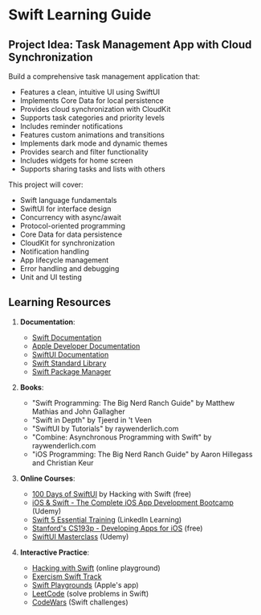 # Swift Learning Guide

## Project Idea: Task Management App with Cloud Synchronization

Build a comprehensive task management application that:

- Features a clean, intuitive UI using SwiftUI
- Implements Core Data for local persistence
- Provides cloud synchronization with CloudKit
- Supports task categories and priority levels
- Includes reminder notifications
- Features custom animations and transitions
- Implements dark mode and dynamic themes
- Provides search and filter functionality
- Includes widgets for home screen
- Supports sharing tasks and lists with others

This project will cover:

- Swift language fundamentals
- SwiftUI for interface design
- Concurrency with async/await
- Protocol-oriented programming
- Core Data for data persistence
- CloudKit for synchronization
- Notification handling
- App lifecycle management
- Error handling and debugging
- Unit and UI testing

## Learning Resources

1. **Documentation**:

   - [Swift Documentation](https://www.swift.org/documentation/)
   - [Apple Developer Documentation](https://developer.apple.com/documentation/swift)
   - [SwiftUI Documentation](https://developer.apple.com/documentation/swiftui)
   - [Swift Standard Library](https://developer.apple.com/documentation/swift/swift_standard_library)
   - [Swift Package Manager](https://www.swift.org/package-manager/)

2. **Books**:

   - "Swift Programming: The Big Nerd Ranch Guide" by Matthew Mathias and John Gallagher
   - "Swift in Depth" by Tjeerd in 't Veen
   - "SwiftUI by Tutorials" by raywenderlich.com
   - "Combine: Asynchronous Programming with Swift" by raywenderlich.com
   - "iOS Programming: The Big Nerd Ranch Guide" by Aaron Hillegass and Christian Keur

3. **Online Courses**:

   - [100 Days of SwiftUI](https://www.hackingwithswift.com/100/swiftui) by Hacking with Swift (free)
   - [iOS & Swift - The Complete iOS App Development Bootcamp](https://www.udemy.com/course/ios-13-app-development-bootcamp/) (Udemy)
   - [Swift 5 Essential Training](https://www.linkedin.com/learning/swift-5-essential-training) (LinkedIn Learning)
   - [Stanford's CS193p - Developing Apps for iOS](https://cs193p.sites.stanford.edu/) (free)
   - [SwiftUI Masterclass](https://www.udemy.com/course/swiftui-masterclass-course-ios-development-with-swift/) (Udemy)

4. **Interactive Practice**:
   - [Hacking with Swift](https://www.hackingwithswift.com/playground) (online playground)
   - [Exercism Swift Track](https://exercism.org/tracks/swift)
   - [Swift Playgrounds](https://www.apple.com/swift/playgrounds/) (Apple's app)
   - [LeetCode](https://leetcode.com/problemset/all/?search=swift) (solve problems in Swift)
   - [CodeWars](https://www.codewars.com/?language=swift) (Swift challenges)

